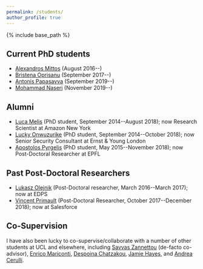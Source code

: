 ```yaml
---
permalink: /students/
author_profile: true
---
```


{% include base_path %}

## Current PhD students
-   [Alexandros Mittos](http://mittos.me/) (August 2016--)
-   [Bristena Oprisanu](https://www.bristenaop.com/) (September 2017--)
-	[Antonis Papasavva](http://www0.cs.ucl.ac.uk/people/A.Papasavva.html) (September 2019--)
-	[Mohammad Naseri](https://www.linkedin.com/in/mohammad-naseri-2329ba109) (November 2019--)

## Alumni
-   [Luca Melis](https://lucamelis.github.io/) (PhD student, September 2014--August 2018); now Research Scientist at Amazon New York
-   [Lucky Onwuzurike](https://luckenzo.github.io/) (PhD student, September 2014--October 2018); now Senior Security Consultant at Ernst & Young London
-   [Apostolos Pyrgelis](https://mex2meou.github.io/webpage/) (PhD student, May 2015--November 2018); now Post-Doctoral Researcher at EPFL


## Past Post-Doctoral Researchers
-   [Lukasz Olejnik](https://lukaszolejnik.com/) (Post-Doctoral researcher, March 2016--March 2017); now at EDPS
-   [Vincent Primault](http://www.cs.ucl.ac.uk/people/V.Primault.html/) (Post-Doctoral Researcher, October 2017--December 2018); now at Salesforce


## Co-Supervision
I have also been lucky to co-supervise/collaborate with a number of other students at UCL and elsewhere, including [Savvas Zannettou](https://netsysci.cut.ac.cy/savvas.zannettou/) (de-facto co-advisor), [Enrico Mariconti](http://www0.cs.ucl.ac.uk/staff/E.Mariconti/), [Despoina Chatzakou](http://oswinds.csd.auth.gr/people/despoina-chatzakou), [Jamie Hayes](http://www.homepages.ucl.ac.uk/~ucabaye/), and [Andrea Cerulli](https://andreacerulli.github.io/).
